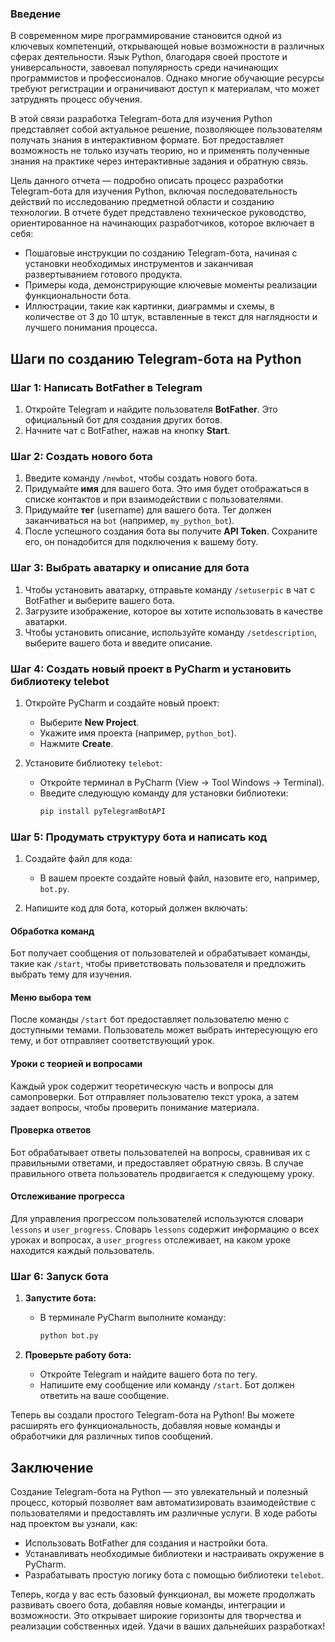 ### Введение

В современном мире программирование становится одной из ключевых компетенций, открывающей новые возможности в различных сферах деятельности. Язык Python, благодаря своей простоте и универсальности, завоевал популярность среди начинающих программистов и профессионалов. Однако многие обучающие ресурсы требуют регистрации и ограничивают доступ к материалам, что может затруднять процесс обучения.

В этой связи разработка Telegram-бота для изучения Python представляет собой актуальное решение, позволяющее пользователям получать знания в интерактивном формате. Бот предоставляет возможность не только изучать теорию, но и применять полученные знания на практике через интерактивные задания и обратную связь.

Цель данного отчета — подробно описать процесс разработки Telegram-бота для изучения Python, включая последовательность действий по исследованию предметной области и созданию технологии. В отчете будет представлено техническое руководство, ориентированное на начинающих разработчиков, которое включает в себя:

- Пошаговые инструкции по созданию Telegram-бота, начиная с установки необходимых инструментов и заканчивая развертыванием готового продукта.
- Примеры кода, демонстрирующие ключевые моменты реализации функциональности бота.
- Иллюстрации, такие как картинки, диаграммы и схемы, в количестве от 3 до 10 штук, вставленные в текст для наглядности и лучшего понимания процесса.

## Шаги по созданию Telegram-бота на Python

### Шаг 1: Написать BotFather в Telegram
1. Откройте Telegram и найдите пользователя **BotFather**. Это официальный бот для создания других ботов.
2. Начните чат с BotFather, нажав на кнопку **Start**.

### Шаг 2: Создать нового бота
1. Введите команду `/newbot`, чтобы создать нового бота.
2. Придумайте **имя** для вашего бота. Это имя будет отображаться в списке контактов и при взаимодействии с пользователями.
3. Придумайте **тег** (username) для вашего бота. Тег должен заканчиваться на `bot` (например, `my_python_bot`).
4. После успешного создания бота вы получите **API Token**. Сохраните его, он понадобится для подключения к вашему боту.

### Шаг 3: Выбрать аватарку и описание для бота
1. Чтобы установить аватарку, отправьте команду `/setuserpic` в чат с BotFather и выберите вашего бота.
2. Загрузите изображение, которое вы хотите использовать в качестве аватарки.
3. Чтобы установить описание, используйте команду `/setdescription`, выберите вашего бота и введите описание.

### Шаг 4: Создать новый проект в PyCharm и установить библиотеку telebot
1. Откройте PyCharm и создайте новый проект:
   - Выберите **New Project**.
   - Укажите имя проекта (например, `python_bot`).
   - Нажмите **Create**.
   
2. Установите библиотеку `telebot`:
   - Откройте терминал в PyCharm (View -> Tool Windows -> Terminal).
   - Введите следующую команду для установки библиотеки:
     ```bash
     pip install pyTelegramBotAPI
     ```

### Шаг 5: Продумать структуру бота и написать код
1. Создайте файл для кода:
   - В вашем проекте создайте новый файл, назовите его, например, `bot.py`.

2. Напишите код для бота, который должен включать:

#### Обработка команд
Бот получает сообщения от пользователей и обрабатывает команды, такие как `/start`, чтобы приветствовать пользователя и предложить выбрать тему для изучения.

#### Меню выбора тем
После команды `/start` бот предоставляет пользователю меню с доступными темами. Пользователь может выбрать интересующую его тему, и бот отправляет соответствующий урок.

#### Уроки с теорией и вопросами
Каждый урок содержит теоретическую часть и вопросы для самопроверки. Бот отправляет пользователю текст урока, а затем задает вопросы, чтобы проверить понимание материала.

#### Проверка ответов
Бот обрабатывает ответы пользователей на вопросы, сравнивая их с правильными ответами, и предоставляет обратную связь. В случае правильного ответа пользователь продвигается к следующему уроку.

#### Отслеживание прогресса
Для управления прогрессом пользователей используются словари `lessons` и `user_progress`. Словарь `lessons` содержит информацию о всех уроках и вопросах, а `user_progress` отслеживает, на каком уроке находится каждый пользователь.

### Шаг 6: Запуск бота

1. **Запустите бота:**
   - В терминале PyCharm выполните команду:
     ```bash
     python bot.py
     ```

2. **Проверьте работу бота:**
   - Откройте Telegram и найдите вашего бота по тегу.
   - Напишите ему сообщение или команду `/start`. Бот должен ответить на ваше сообщение.

Теперь вы создали простого Telegram-бота на Python! Вы можете расширять его функциональность, добавляя новые команды и обработчики для различных типов сообщений.

## Заключение

Создание Telegram-бота на Python — это увлекательный и полезный процесс, который позволяет вам автоматизировать взаимодействие с пользователями и предоставлять им различные услуги. В ходе работы над проектом вы узнали, как:

- Использовать BotFather для создания и настройки бота.
- Устанавливать необходимые библиотеки и настраивать окружение в PyCharm.
- Разрабатывать простую логику бота с помощью библиотеки `telebot`.

Теперь, когда у вас есть базовый функционал, вы можете продолжать развивать своего бота, добавляя новые команды, интеграции и возможности. Это открывает широкие горизонты для творчества и реализации собственных идей. Удачи в ваших дальнейших разработках!


